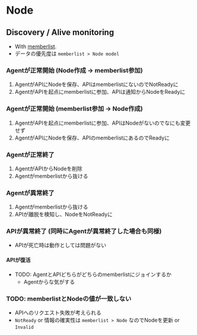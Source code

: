 # Node

## Discovery / Alive monitoring

- With [memberlist](https://github.com/hashicorp/memberlist).
- データの優先度は `memberlist > Node model`

### Agentが正常開始 (Node作成 -> memberlist参加)

1. AgentがAPIにNodeを保存、APIはmemberlistにないのでNotReadyに
2. AgentがAPIを起点にmemberlistに参加、APIは通知からNodeをReadyに

### Agentが正常開始 (memberlist参加 -> Node作成)

1. AgentがAPIを起点にmemberlistに参加、APIはNodeがないのでなにも変更せず
2. AgentがAPIにNodeを保存、APIのmemberlistにあるのでReadyに

### Agentが正常終了

1. AgentがAPIからNodeを削除
2. Agentがmemberlistから抜ける

### Agentが異常終了

1. Agentがmemberlistから抜ける
2. APIが離脱を検知し、NodeをNotReadyに

### APIが異常終了 (同時にAgentが異常終了した場合も同様)

- APIが死亡時は動作としては問題がない

#### APIが復活

- TODO: AgentとAPIどちらがどちらのmemberlistにジョインするか
  - Agentからな気がする

### TODO: memberlistとNodeの値が一致しない

- APIへのリクエスト失敗が考えられる
- `NotReady` or 情報の確実性は `memberlist > Node` なのでNodeを更新 or `Invalid`
